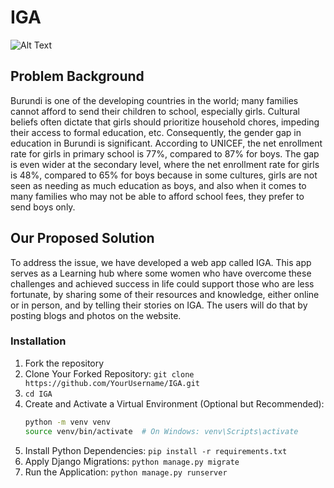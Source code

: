 # IGA

![Alt Text](https://cdn.sketchbubble.com/pub/media/catalog/product/optimized1/f/4/f46b98c9e1ff38ddf1a3d6ff6a4f6b90f77284b5f5907e7627bc74e816086e6c/women_s-education-mc-slide1.png)

## Problem Background

Burundi is one of the developing countries in the world; many families cannot afford to send their children to school, especially girls. Cultural beliefs often dictate that girls should prioritize household chores, impeding their access to formal education, etc. Consequently, the gender gap in education in Burundi is significant. According to UNICEF, the net enrollment rate for girls in primary school is 77%, compared to 87% for boys. The gap is even wider at the secondary level, where the net enrollment rate for girls is 48%, compared to 65% for boys because in some cultures, girls are not seen as needing as much education as boys, and also when it comes to many families who may not be able to afford school fees, they prefer to send boys only.

## Our Proposed Solution

To address the issue, we have developed a web app called IGA. This app serves as a Learning hub where some women who have overcome these challenges and achieved success in life could support those who are less fortunate, by sharing some of their resources and knowledge, either online or in person, and by telling their stories on IGA. The users will do that by posting blogs and photos on the website.

### Installation

1. Fork the repository
2. Clone Your Forked Repository: `git clone https://github.com/YourUsername/IGA.git`
3. `cd IGA`
4. Create and Activate a Virtual Environment (Optional but Recommended):
    ```bash
    python -m venv venv
    source venv/bin/activate  # On Windows: venv\Scripts\activate
    ```
5. Install Python Dependencies: `pip install -r requirements.txt`
6. Apply Django Migrations: `python manage.py migrate`
7. Run the Application: `python manage.py runserver`

